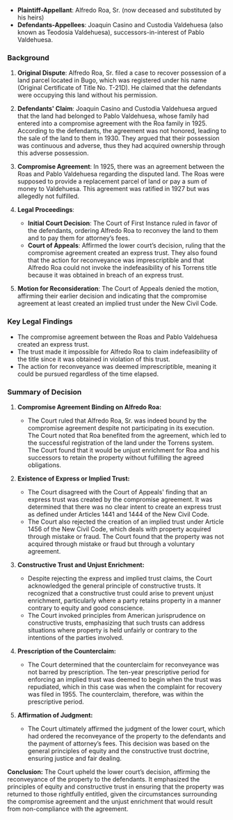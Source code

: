 
- **Plaintiff-Appellant**: Alfredo Roa, Sr. (now deceased and substituted by his heirs)
- **Defendants-Appellees**: Joaquin Casino and Custodia Valdehuesa (also known as Teodosia Valdehuesa), successors-in-interest of Pablo Valdehuesa.

### **Background**

1. **Original Dispute**: Alfredo Roa, Sr. filed a case to recover possession of a land parcel located in Bugo, which was registered under his name (Original Certificate of Title No. T-21D). He claimed that the defendants were occupying this land without his permission.
    
2. **Defendants' Claim**: Joaquin Casino and Custodia Valdehuesa argued that the land had belonged to Pablo Valdehuesa, whose family had entered into a compromise agreement with the Roa family in 1925. According to the defendants, the agreement was not honored, leading to the sale of the land to them in 1930. They argued that their possession was continuous and adverse, thus they had acquired ownership through this adverse possession.
    
3. **Compromise Agreement**: In 1925, there was an agreement between the Roas and Pablo Valdehuesa regarding the disputed land. The Roas were supposed to provide a replacement parcel of land or pay a sum of money to Valdehuesa. This agreement was ratified in 1927 but was allegedly not fulfilled.
    
4. **Legal Proceedings**:
    
    - **Initial Court Decision**: The Court of First Instance ruled in favor of the defendants, ordering Alfredo Roa to reconvey the land to them and to pay them for attorney’s fees.
    - **Court of Appeals**: Affirmed the lower court’s decision, ruling that the compromise agreement created an express trust. They also found that the action for reconveyance was imprescriptible and that Alfredo Roa could not invoke the indefeasibility of his Torrens title because it was obtained in breach of an express trust.
5. **Motion for Reconsideration**: The Court of Appeals denied the motion, affirming their earlier decision and indicating that the compromise agreement at least created an implied trust under the New Civil Code.
    

### **Key Legal Findings**

- The compromise agreement between the Roas and Pablo Valdehuesa created an express trust.
- The trust made it impossible for Alfredo Roa to claim indefeasibility of the title since it was obtained in violation of this trust.
- The action for reconveyance was deemed imprescriptible, meaning it could be pursued regardless of the time elapsed.


### **Summary of Decision**

1. **Compromise Agreement Binding on Alfredo Roa:**
    
    - The Court ruled that Alfredo Roa, Sr. was indeed bound by the compromise agreement despite not participating in its execution. The Court noted that Roa benefited from the agreement, which led to the successful registration of the land under the Torrens system. The Court found that it would be unjust enrichment for Roa and his successors to retain the property without fulfilling the agreed obligations.
2. **Existence of Express or Implied Trust:**
    
    - The Court disagreed with the Court of Appeals' finding that an express trust was created by the compromise agreement. It was determined that there was no clear intent to create an express trust as defined under Articles 1441 and 1444 of the New Civil Code.
    - The Court also rejected the creation of an implied trust under Article 1456 of the New Civil Code, which deals with property acquired through mistake or fraud. The Court found that the property was not acquired through mistake or fraud but through a voluntary agreement.
3. **Constructive Trust and Unjust Enrichment:**
    
    - Despite rejecting the express and implied trust claims, the Court acknowledged the general principle of constructive trusts. It recognized that a constructive trust could arise to prevent unjust enrichment, particularly where a party retains property in a manner contrary to equity and good conscience.
    - The Court invoked principles from American jurisprudence on constructive trusts, emphasizing that such trusts can address situations where property is held unfairly or contrary to the intentions of the parties involved.
4. **Prescription of the Counterclaim:**
    
    - The Court determined that the counterclaim for reconveyance was not barred by prescription. The ten-year prescriptive period for enforcing an implied trust was deemed to begin when the trust was repudiated, which in this case was when the complaint for recovery was filed in 1955. The counterclaim, therefore, was within the prescriptive period.
5. **Affirmation of Judgment:**
    
    - The Court ultimately affirmed the judgment of the lower court, which had ordered the reconveyance of the property to the defendants and the payment of attorney’s fees. This decision was based on the general principles of equity and the constructive trust doctrine, ensuring justice and fair dealing.

**Conclusion:** The Court upheld the lower court’s decision, affirming the reconveyance of the property to the defendants. It emphasized the principles of equity and constructive trust in ensuring that the property was returned to those rightfully entitled, given the circumstances surrounding the compromise agreement and the unjust enrichment that would result from non-compliance with the agreement.